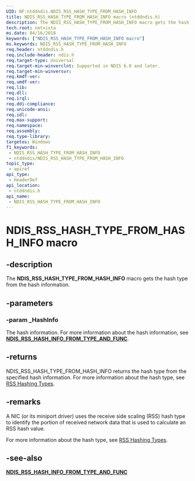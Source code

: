 ```yaml
---
UID: NF:ntddndis.NDIS_RSS_HASH_TYPE_FROM_HASH_INFO
title: NDIS_RSS_HASH_TYPE_FROM_HASH_INFO macro (ntddndis.h)
description: The NDIS_RSS_HASH_TYPE_FROM_HASH_INFO macro gets the hash type from the hash information.
tech.root: netvista
ms.date: 04/16/2018
keywords: ["NDIS_RSS_HASH_TYPE_FROM_HASH_INFO macro"]
ms.keywords: NDIS_RSS_HASH_TYPE_FROM_HASH_INFO
req.header: ntddndis.h
req.include-header: ndis.h
req.target-type: Universal
req.target-min-winverclnt: Supported in NDIS 6.0 and later.
req.target-min-winversvr: 
req.kmdf-ver: 
req.umdf-ver: 
req.lib: 
req.dll: 
req.irql: 
req.ddi-compliance: 
req.unicode-ansi: 
req.idl: 
req.max-support: 
req.namespace: 
req.assembly: 
req.type-library: 
targetos: Windows
f1_keywords:
 - NDIS_RSS_HASH_TYPE_FROM_HASH_INFO
 - ntddndis/NDIS_RSS_HASH_TYPE_FROM_HASH_INFO
topic_type:
 - apiref
api_type:
 - HeaderDef
api_location:
 - ntddndis.h
api_name:
 - NDIS_RSS_HASH_TYPE_FROM_HASH_INFO
---
```


# NDIS_RSS_HASH_TYPE_FROM_HASH_INFO macro


## -description

The **NDIS_RSS_HASH_TYPE_FROM_HASH_INFO** macro gets the hash type from the hash information.

## -parameters

### -param _HashInfo

The hash information. For more information about the hash information, see [**NDIS_RSS_HASH_INFO_FROM_TYPE_AND_FUNC**](nf-ntddndis-ndis_rss_hash_info_from_type_and_func.md).

## -returns

NDIS_RSS_HASH_TYPE_FROM_HASH_INFO returns the hash type from the specified hash information. For more information about the hash type, see [RSS Hashing Types](/windows-hardware/drivers/network/rss-hashing-types).

## -remarks

A NIC (or its miniport driver) uses the receive side scaling (RSS) hash type to identify the portion of received network data that is used to calculate an RSS hash value.

For more information about the hash type, see [RSS Hashing Types](/windows-hardware/drivers/network/rss-hashing-types).

## -see-also

[**NDIS_RSS_HASH_INFO_FROM_TYPE_AND_FUNC**](nf-ntddndis-ndis_rss_hash_info_from_type_and_func.md)
